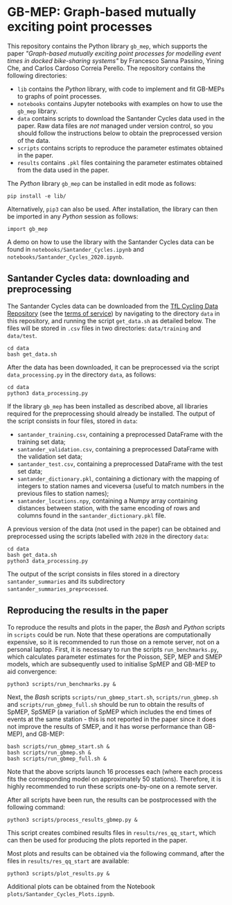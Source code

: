 # GB-MEP: Graph-based mutually exciting point processes

This repository contains the Python library `gb_mep`, which supports the paper *"Graph-based mutually exciting point processes for modelling event times in docked bike-sharing systems"* by Francesco Sanna Passino, Yining Che, and Carlos Cardoso Correia Perello. The repository contains the following directories:

* `lib` contains the _Python_ library, with code to implement and fit GB-MEPs to graphs of point processes.
* `notebooks` contains Jupyter notebooks with examples on how to use the `gb_mep` library.
* `data` contains scripts to download the Santander Cycles data used in the paper. Raw data files are *not* managed under version control, so you should follow the instructions below to obtain the preprocessed version of the data.
* `scripts` contains scripts to reproduce the parameter estimates obtained in the paper.
* `results` contains `.pkl` files containing the parameter estimates obtained from the data used in the paper. 

The _Python_ library `gb_mep` can be installed in edit mode as follows:
```
pip install -e lib/
```
Alternatively, `pip3` can also be used. After installation, the library can then be imported in any _Python_ session as follows:
```python3
import gb_mep
```
A demo on how to use the library with the Santander Cycles data can be found in `notebooks/Santander_Cycles.ipynb` and `notebooks/Santander_Cycles_2020.ipynb`.

## Santander Cycles data: downloading and preprocessing

The Santander Cycles data can be downloaded from the [TfL Cycling Data Repository](https://cycling.data.tfl.gov.uk/) (see the [terms of service](https://tfl.gov.uk/corporate/terms-and-conditions/transport-data-service)) by navigating to the directory `data` in this repository, and running the script `get_data.sh` as detailed below. The files will be stored in `.csv` files in two directories: `data/training` and `data/test`. 
```
cd data
bash get_data.sh
```
After the data has been downloaded, it can be preprocessed via the script `data_processing.py` in the directory `data`, as follows:
```
cd data
python3 data_processing.py
```
If the library `gb_mep` has been installed as described above, all libraries required for the preprocessing should already be installed. The output of the script consists in four files, stored in `data`:
- `santander_training.csv`, containing a preprocessed DataFrame with the training set data;
- `santander_validation.csv`, containing a preprocessed DataFrame with the validation set data;
- `santander_test.csv`, containing a preprocessed DataFrame with the test set data;
- `santander_dictionary.pkl`, containing a dictionary with the mapping of integers to station names and viceversa (useful to match numbers in the previous files to station names);
- `santander_locations.npy`, containing a Numpy array containing distances between station, with the same encoding of rows and columns found in the `santander_dictionary.pkl` file. 

A previous version of the data (not used in the paper) can be obtained and preprocessed using the scripts labelled with `2020` in the directory `data`:
```
cd data
bash get_data.sh
python3 data_processing.py
```
The output of the script consists in files stored in a directory `santander_summaries` and its subdirectory `santander_summaries_preprocessed`. 

## Reproducing the results in the paper

To reproduce the results and plots in the paper, the *Bash* and *Python* scripts in `scripts` could be run. Note that these operations are computationally expensive, so it is recommended to run those on a remote server, not on a personal laptop. First, it is necessary to run the scripts `run_benchmarks.py`, which calculates parameter estimates for the Poisson, SEP, MEP and SMEP models, which are subsequently used to initialise SpMEP and GB-MEP to aid convergence:
```
python3 scripts/run_benchmarks.py &
``` 
Next, the *Bash* scripts `scripts/run_gbmep_start.sh`, `scripts/run_gbmep.sh` and `scripts/run_gbmep_full.sh` should be run to obtain the results of SpMEP, SpSMEP (a variation of SpMEP which includes the end times of events at the same station - this is not reported in the paper since it does not improve the results of SMEP, and it has worse performance than GB-MEP), and GB-MEP:
```
bash scripts/run_gbmep_start.sh &
bash scripts/run_gbmep.sh &
bash scripts/run_gbmep_full.sh &
``` 
Note that the above scripts launch 16 processes each (where each process fits the corresponding model on approximately 50 stations). Therefore, it is highly recommended to run these scripts one-by-one on a remote server.

After all scripts have been run, the results can be postprocessed with the following command:
```
python3 scripts/process_results_gbmep.py &
``` 
This script creates combined results files in `results/res_qq_start`, which can then be used for producing the plots reported in the paper.

Most plots and results can be obtained via the following command, after the files in `results/res_qq_start` are available: 
```
python3 scripts/plot_results.py &
``` 
Additional plots can be obtained from the Notebook `plots/Santander_Cycles_Plots.ipynb`.